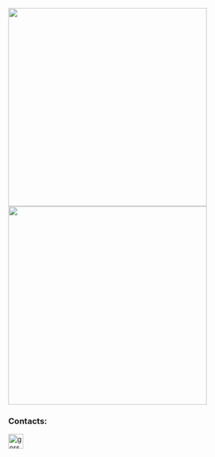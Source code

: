 [<img src="https://user-images.githubusercontent.com/94898232/202850599-2af525d9-8759-462f-95d2-0314b2b5782d.png" width="400">](https://github.com/gorshmeister/gorshmeister/blob/main/Coursera%20ETZNT6HYHRGW.pdf)
[<img src="https://user-images.githubusercontent.com/94898232/202858992-f5398db3-7f33-440b-9edd-b70617f85690.png" width="400">](https://github.com/gorshmeister/gorshmeister/blob/main/Coursera%20ETZNT6HYHRGW.pdf)

<h3 align="left">Сontacts:</h3>
<p align="left">
<a href="https://t.me/gorshmeister" target="blank"><img align="center" src="https://user-images.githubusercontent.com/94898232/202649241-d6a66781-2272-48e2-a97f-91b16dd943a5.png" alt="gorshmeister" height="30" width="30" /></a>
</p>
  



<!--
**gorshmeister/gorshmeister** is a ✨ _special_ ✨ repository because its `README.md` (this file) appears on your GitHub profile.

Here are some ideas to get you started:

- 🔭 I’m currently working on ...
- 🌱 I’m currently learning ...
- 👯 I’m looking to collaborate on ...
- 🤔 I’m looking for help with ...
- 💬 Ask me about ...
- 📫 How to reach me: ...
- 😄 Pronouns: ...
- ⚡ Fun fact: ...
-->
